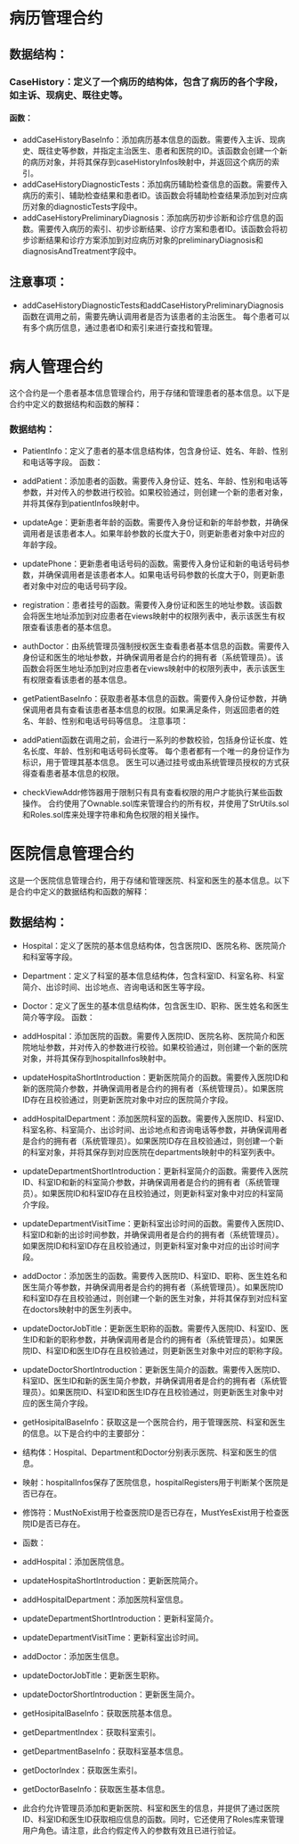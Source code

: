 # 病历管理合约
## 数据结构：

### CaseHistory：定义了一个病历的结构体，包含了病历的各个字段，如主诉、现病史、既往史等。
#### 函数：

+ addCaseHistoryBaseInfo：添加病历基本信息的函数。需要传入主诉、现病史、既往史等参数，并指定主治医生、患者和医院的ID。该函数会创建一个新的病历对象，并将其保存到caseHistoryInfos映射中，并返回这个病历的索引。
+ addCaseHistoryDiagnosticTests：添加病历辅助检查信息的函数。需要传入病历的索引、辅助检查结果和患者ID。该函数会将辅助检查结果添加到对应病历对象的diagnosticTests字段中。
+ addCaseHistoryPreliminaryDiagnosis：添加病历初步诊断和诊疗信息的函数。需要传入病历的索引、初步诊断结果、诊疗方案和患者ID。该函数会将初步诊断结果和诊疗方案添加到对应病历对象的preliminaryDiagnosis和diagnosisAndTreatment字段中。
## 注意事项：

+ addCaseHistoryDiagnosticTests和addCaseHistoryPreliminaryDiagnosis函数在调用之前，需要先确认调用者是否为该患者的主治医生。
每个患者可以有多个病历信息，通过患者ID和索引来进行查找和管理。

# 病人管理合约
这个合约是一个患者基本信息管理合约，用于存储和管理患者的基本信息。以下是合约中定义的数据结构和函数的解释：

### 数据结构：

+ PatientInfo：定义了患者的基本信息结构体，包含身份证、姓名、年龄、性别和电话等字段。
函数：

+ addPatient：添加患者的函数。需要传入身份证、姓名、年龄、性别和电话等参数，并对传入的参数进行校验。如果校验通过，则创建一个新的患者对象，并将其保存到patientInfos映射中。
+ updateAge：更新患者年龄的函数。需要传入身份证和新的年龄参数，并确保调用者是该患者本人。如果年龄参数的长度大于0，则更新患者对象中对应的年龄字段。
+ updatePhone：更新患者电话号码的函数。需要传入身份证和新的电话号码参数，并确保调用者是该患者本人。如果电话号码参数的长度大于0，则更新患者对象中对应的电话号码字段。
+ registration：患者挂号的函数。需要传入身份证和医生的地址参数。该函数会将医生地址添加到对应患者在views映射中的权限列表中，表示该医生有权限查看该患者的基本信息。
+ authDoctor：由系统管理员强制授权医生查看患者基本信息的函数。需要传入身份证和医生的地址参数，并确保调用者是合约的拥有者（系统管理员）。该函数会将医生地址添加到对应患者在views映射中的权限列表中，表示该医生有权限查看该患者的基本信息。
+ getPatientBaseInfo：获取患者基本信息的函数。需要传入身份证参数，并确保调用者具有查看该患者基本信息的权限。如果满足条件，则返回患者的姓名、年龄、性别和电话号码等信息。
注意事项：

+ addPatient函数在调用之前，会进行一系列的参数校验，包括身份证长度、姓名长度、年龄、性别和电话号码长度等。
每个患者都有一个唯一的身份证作为标识，用于管理其基本信息。
医生可以通过挂号或由系统管理员授权的方式获得查看患者基本信息的权限。
+ checkViewAddr修饰器用于限制只有具有查看权限的用户才能执行某些函数操作。
合约使用了Ownable.sol库来管理合约的所有权，并使用了StrUtils.sol和Roles.sol库来处理字符串和角色权限的相关操作。

# 医院信息管理合约
这是一个医院信息管理合约，用于存储和管理医院、科室和医生的基本信息。以下是合约中定义的数据结构和函数的解释：

## 数据结构：

+ Hospital：定义了医院的基本信息结构体，包含医院ID、医院名称、医院简介和科室等字段。
+ Department：定义了科室的基本信息结构体，包含科室ID、科室名称、科室简介、出诊时间、出诊地点、咨询电话和医生等字段。
+ Doctor：定义了医生的基本信息结构体，包含医生ID、职称、医生姓名和医生简介等字段。
函数：

+ addHospital：添加医院的函数。需要传入医院ID、医院名称、医院简介和医院地址参数，并对传入的参数进行校验。如果校验通过，则创建一个新的医院对象，并将其保存到hospitalInfos映射中。
+ updateHospitaShortIntroduction：更新医院简介的函数。需要传入医院ID和新的医院简介参数，并确保调用者是合约的拥有者（系统管理员）。如果医院ID存在且校验通过，则更新医院对象中对应的医院简介字段。
+ addHospitalDepartment：添加医院科室的函数。需要传入医院ID、科室ID、科室名称、科室简介、出诊时间、出诊地点和咨询电话等参数，并确保调用者是合约的拥有者（系统管理员）。如果医院ID存在且校验通过，则创建一个新的科室对象，并将其保存到对应医院在departments映射中的科室列表中。
+ updateDepartmentShortIntroduction：更新科室简介的函数。需要传入医院ID、科室ID和新的科室简介参数，并确保调用者是合约的拥有者（系统管理员）。如果医院ID和科室ID存在且校验通过，则更新科室对象中对应的科室简介字段。
+ updateDepartmentVisitTime：更新科室出诊时间的函数。需要传入医院ID、科室ID和新的出诊时间参数，并确保调用者是合约的拥有者（系统管理员）。如果医院ID和科室ID存在且校验通过，则更新科室对象中对应的出诊时间字段。
+ addDoctor：添加医生的函数。需要传入医院ID、科室ID、职称、医生姓名和医生简介等参数，并确保调用者是合约的拥有者（系统管理员）。如果医院ID和科室ID存在且校验通过，则创建一个新的医生对象，并将其保存到对应科室在doctors映射中的医生列表中。
+ updateDoctorJobTitle：更新医生职称的函数。需要传入医院ID、科室ID、医生ID和新的职称参数，并确保调用者是合约的拥有者（系统管理员）。如果医院ID、科室ID和医生ID存在且校验通过，则更新医生对象中对应的职称字段。
+ updateDoctorShortIntroduction：更新医生简介的函数。需要传入医院ID、科室ID、医生ID和新的医生简介参数，并确保调用者是合约的拥有者（系统管理员）。如果医院ID、科室ID和医生ID存在且校验通过，则更新医生对象中对应的医生简介字段。
+ getHosipitalBaseInfo：获取这是一个医院合约，用于管理医院、科室和医生的信息。以下是合约中的主要部分：
+ 结构体：Hospital、Department和Doctor分别表示医院、科室和医生的信息。
+ 映射：hospitalInfos保存了医院信息，hospitalRegisters用于判断某个医院是否已存在。
+ 修饰符：MustNoExist用于检查医院ID是否已存在，MustYesExist用于检查医院ID是否已存在。
+ 函数：
+ addHospital：添加医院信息。
+ updateHospitaShortIntroduction：更新医院简介。
+ addHospitalDepartment：添加医院科室信息。
+ updateDepartmentShortIntroduction：更新科室简介。
+ updateDepartmentVisitTime：更新科室出诊时间。
+ addDoctor：添加医生信息。
+ updateDoctorJobTitle：更新医生职称。
+ updateDoctorShortIntroduction：更新医生简介。
+ getHosipitalBaseInfo：获取医院基本信息。
+ getDepartmentIndex：获取科室索引。
+ getDepartmentBaseInfo：获取科室基本信息。
+ getDoctorIndex：获取医生索引。
+ getDoctorBaseInfo：获取医生基本信息。
+ 此合约允许管理员添加和更新医院、科室和医生的信息，并提供了通过医院ID、科室ID和医生ID获取相应信息的函数。同时，它还使用了Roles库来管理用户角色。请注意，此合约假定传入的参数有效且已进行验证。